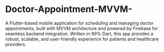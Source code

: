 # Doctor-Appointment-MVVM-
A Flutter-based mobile application for scheduling and managing doctor appointments, built with MVVM architecture and powered by Firebase for seamless backend integration. Written in 99% Dart, this app provides a robust, scalable, and user-friendly experience for patients and healthcare providers.
